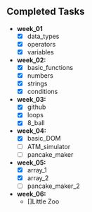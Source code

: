 ## Completed Tasks

- **week_01**
  - [x] data_types
  - [x] operators
  - [x] variables
- **week_02:**
  - [x] basic_functions
  - [x] numbers
  - [x] strings
  - [x] conditions
- **week_03:**
  - [x] github
  - [x] loops
  - [x] 8_ball
- **week_04:**
  - [x] basic_DOM
  - [ ] ATM_simulator
  - [ ] pancake_maker
- **week_05:**
  - [x] array_1
  - [x] array_2
  - [ ] pancake_maker_2
- **week_06:**
  - []Little Zoo
